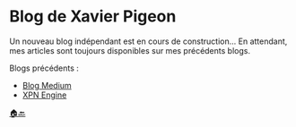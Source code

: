 # Blog de Xavier Pigeon

Un nouveau blog indépendant est en cours de construction... En attendant, mes articles sont toujours disponibles sur mes précédents blogs.

Blogs précédents :
- [Blog Medium](https://medium.com/@xavier.pigeon)
- [XPN Engine](https://xpn-engine.blogspot.com/)

[:house::back:](https://xavierpigeon.com)
